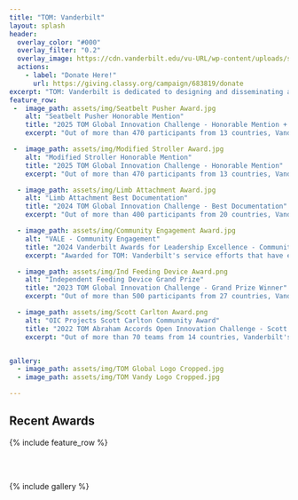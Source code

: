 ```yaml
---
title: "TOM: Vanderbilt"
layout: splash
header:
  overlay_color: "#000"
  overlay_filter: "0.2"
  overlay_image: https://cdn.vanderbilt.edu/vu-URL/wp-content/uploads/sites/291/2019/08/19174104/600x600-WondryAutumn.jpg
  actions:
    - label: "Donate Here!"
      url: https://giving.classy.org/campaign/683819/donate
excerpt: "TOM: Vanderbilt is dedicated to designing and disseminating accessible, open source solutions for individuals with disabilities and other unmet needs at no cost."
feature_row:
 -  image_path: assets/img/Seatbelt Pusher Award.jpg
    alt: "Seatbelt Pusher Honorable Mention"
    title: "2025 TOM Global Innovation Challenge - Honorable Mention + PrintLab License"
    excerpt: "Out of more than 470 participants from 13 countries, Vanderbilt's Seatbelt Pusher was awarded an Honorable Mention and PrintLab license."

 -  image_path: assets/img/Modified Stroller Award.jpg
    alt: "Modified Stroller Honorable Mention"
    title: "2025 TOM Global Innovation Challenge - Honorable Mention"
    excerpt: "Out of more than 470 participants from 13 countries, Vanderbilt's Modified Stroller was awarded an Honorable Mention."

  - image_path: assets/img/Limb Attachment Award.jpg
    alt: "Limb Attachment Best Documentation"
    title: "2024 TOM Global Innovation Challenge - Best Documentation"
    excerpt: "Out of more than 400 participants from 20 countries, Vanderbilt's Limb Attachment with Interchangeable Implements was awarded Best Documentation."

  - image_path: assets/img/Community Engagement Award.jpg
    alt: "VALE - Community Engagement"
    title: "2024 Vanderbilt Awards for Leadership Excellence - Community Engagement"
    excerpt: "Awarded for TOM: Vanderbilt's service efforts that have engaged the local, national, and global community with the intention of creating meaningful and sustainable change."

  - image_path: assets/img/Ind Feeding Device Award.png
    alt: "Independent Feeding Device Grand Prize"
    title: "2023 TOM Global Innovation Challenge - Grand Prize Winner"
    excerpt: "Out of more than 500 participants from 27 countries, Vanderbilt's Independent Feeding Device was awarded the Grand Prize."

  - image_path: assets/img/Scott Carlton Award.png
    alt: "OIC Projects Scott Carlton Community Award"
    title: "2022 TOM Abraham Accords Open Innovation Challenge - Scott Carlton Community Award"
    excerpt: "Out of more than 70 teams from 14 countries, Vanderbilt's One Handed Flute Prosthesis and Independent Feeding Tube Device were awarded the Scott Carlton Community Award for exemplifing empathy, community, and humanity."


gallery:
  - image_path: assets/img/TOM Global Logo Cropped.jpg
  - image_path: assets/img/TOM Vandy Logo Cropped.jpg

---
```


## Recent Awards

{% include feature_row %}

<br><br>

{% include gallery %}

